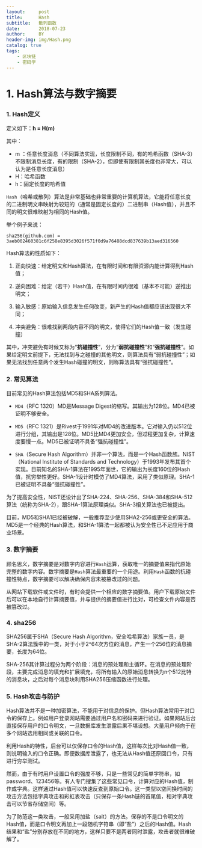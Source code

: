 ```yaml
---
layout:     post
title:      Hash
subtitle:   散列函数
date:       2018-07-23
author:     BY
header-img: img/Hash.png
catalog: true
tags:
    - 区块链
    - 密码学
---
```


# 1. Hash算法与数字摘要

### 1. Hash定义 

定义如下：**h = H(m)**

其中：
- m ：任意长度消息（不同算法实现，长度限制不同，有的哈希函数（SHA-3）不限制消息长度，有的限制（SHA-2），但即使有限制其长度也非常大，可以认为是任意长度消息） 
- H：哈希函数 
- h：固定长度的哈希值
 
`Hash`（哈希或散列）算法是非常基础也非常重要的计算机算法，它能将任意长度的二进制明文串映射为较短的（通常是固定长度的）二进制串（Hash值），并且不同的明文很难映射为相同的Hash值。

举个例子来说：
```
sha256(github.com) = 3aeb002460381c6f258e8395d3026f571f0d9a76488dcd837639b13aed316560
```
Hash算法的性质如下：

1. 正向快速：给定明文和Hash算法，在有限时间和有限资源内能计算得到Hash值；

2. 逆向困难：给定（若干）Hash值，在有限时间内很难（基本不可能）逆推出明文；

3. 输入敏感：原始输入信息发生任何改变，新产生的Hash值都应该出现很大不同；

4. 冲突避免：很难找到两段内容不同的明文，使得它们的Hash值一致（发生碰撞）

其中，冲突避免有时候又称为“**抗碰撞性**”，分为“**弱抗碰撞性**”和“**强抗碰撞性**”。如果给定明文前提下，无法找到与之碰撞的其他明文，则算法具有“弱抗碰撞性”；如果无法找到任意两个发生Hash碰撞的明文，则称算法具有“强抗碰撞性”。

### 2. 常见算法

目前常见的Hash算法包括MD5和SHA系列算法。

- `MD4`（RFC 1320）MD是Message Digest的缩写。其输出为128位。MD4已被证明不够安全。

- `MD5`（RFC 1321）是Rivest于1991年对MD4的改进版本。它对输入仍以512位进行分组，其输出是128位。MD5比MD4更加安全，但过程更加复杂，计算速度要慢一点。MD5已被证明不具备“强抗碰撞性”。

- `SHA`（Secure Hash Algorithm）并非一个算法，而是一个Hash函数族。NIST（National Institute of Standards and Technology）于1993年发布其首个实现。目前知名的SHA-1算法在1995年面世，它的输出为长度160位的Hash值，抗穷举性更好。SHA-1设计时模仿了MD4算法，采用了类似原理。SHA-1已被证明不具备“强抗碰撞性”。

为了提高安全性，NIST还设计出了SHA-224、SHA-256、SHA-384和SHA-512算法（统称为SHA-2），跟SHA-1算法原理类似。SHA-3相关算法也已被提出。

目前，MD5和SHA1已经被破解，一般推荐至少使用SHA2-256或更安全的算法。MD5是一个经典的Hash算法，和SHA-1算法一起都被认为安全性已不足应用于商业场景。

### 3. 数字摘要

顾名思义，数字摘要是对数字内容进行`Hash`运算，获取唯一的摘要值来指代原始完整的数字内容。数字摘要是`Hash`算法最重要的一个用途。利用`Hash`函数的抗碰撞性特点，数字摘要可以解决确保内容未被篡改过的问题。

从网站下载软件或文件时，有时会提供一个相应的数字摘要值。用户下载原始文件后可以在本地自行计算摘要值，并与提供的摘要值进行比对，可检查文件内容是否被篡改过。

### 4. sha256

SHA256属于SHA（Secure Hash Algorithm，安全哈希算法）家族一员，是SHA-2算法簇中的一类，对于小于2^64次方位的消息，产生一个256位的消息摘要，长度为64位。

SHA-256其计算过程分为两个阶段：消息的预处理和主循环。在消息的预处理阶段，主要完成消息的填充和扩展填充，将所有输入的原始消息转换为n个512比特的消息块，之后对每个消息块利用SHA256压缩函数进行处理。

### 5. Hash攻击与防护

Hash算法并不是一种加密算法，不能用于对信息的保护。但Hash算法常用于对口令的保存上。例如用户登录网站需要通过用户名和密码来进行验证。如果网站后台直接保存用户的口令明文，一旦数据库发生泄露后果不堪设想。大量用户倾向于在多个网站选用相同或关联的口令。

利用Hash的特性，后台可以仅保存口令的Hash值，这样每次比对Hash值一致，则说明输入的口令正确。即便数据库泄露了，也无法从Hash值还原回口令，只有进行穷举测试。

然而，由于有时用户设置口令的强度不够，只是一些常见的简单字符串，如password、123456等。有人专门搜集了这些常见口令，计算对应的Hash值，制作成字典。这样通过Hash值可以快速反查到原始口令。这一类型以空间换时间的攻击方法包括字典攻击和彩虹表攻击（只保存一条Hash链的首尾值，相对字典攻击可以节省存储空间）等。

为了防范这一类攻击，一般采用加盐（salt）的方法。保存的不是口令明文的Hash值，而是口令明文再加上一段随机字符串（即“盐”）之后的Hash值。Hash结果和“盐”分别存放在不同的地方，这样只要不是两者同时泄露，攻击者就很难破解了。







